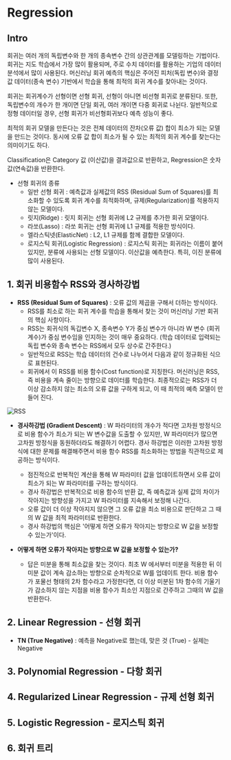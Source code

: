 # Regression

## Intro
회귀는 여러 개의 독립변수와 한 개의 종속변수 간의 상관관계를 모델링하는 기법이다. 회귀는 지도 학습에서 가장 많이 활용되며, 주로 수치 데이터를 활용하는 기업의 데이터 분석에서 많이 사용된다.
머신러닝 회귀 예측의 핵심은 주어진 피처(독립 변수)와 결정 값 데이터(종속 변수) 기반에서 학습을 통해 최적의 회귀 계수를 찾아내는 것이다.

회귀는 회귀계수가 선형이면 선형 회귀, 선형이 아니면 비선형 회귀로 분류된다. 또한, 독립변수의 개수가 한 개이면 단일 회귀, 여러 개이면 다중 회귀로 나뉜다. 일반적으로 정형 데이터일 경우, 선형 회귀가 비선형회귀보다 예측 성능이 좋다.

최적의 회귀 모델을 만든다는 것은 전체 데이터의 잔차(오류 값) 합이 최소가 되는 모델을 만드는 것이다. 동시에 오류 값 합이 최소가 될 수 있는 최적의 회귀 계수를 찾는다는 의미이기도 하다.

Classification은 Category 값 (이산값)을 결과값으로 반환하고, Regression은 숫자값(연속값)을 반환한다.

* 선형 회귀의 종류
  - 일반 선형 회귀 : 예측값과 실제값의 RSS (Residual Sum of Squares)를 최소화할 수 있도록 회귀 계수를 최적화하며, 규제(Regularization)를 적용하지 않는 모델이다.
  - 릿지(Ridge) : 릿지 회귀는 선형 회귀에 L2 규제를 추가한 회귀 모델이다.
  - 라쏘(Lasso) : 라쏘 회귀는 선형 회귀에 L1 규제를 적용한 방식이다.
  - 엘라스틱넷(ElasticNet) : L2, L1 규제를 함께 결합한 모델이다.
  - 로지스틱 회귀(Logistic Regression) : 로지스틱 회귀는 회귀라는 이름이 붙어 있지만, 분류에 사용되는 선형 모델이다. 이산값을 예측한다. 특히, 이진 분류에 많이 사용된다.  


## 1. 회귀 비용함수 RSS와 경사하강법   
* **RSS (Residual Sum of Squares)** : 오류 값의 제곱을 구해서 더하는 방식이다.  
  - RSS를 최소로 하는 회귀 계수를 학습을 통해서 찾는 것이 머신러닝 기반 회귀의 핵심 사항이다.
  - RSS는 회귀식의 독깁변수 X, 종속변수 Y가 중심 변수가 아니라 W 변수 (회귀 계수)가 중심 변수임을 인지하는 것이 매우 중요하다. (학습 데이터로 입력되는 독립 변수와 종속 변수는 RSS에서 모두 상수로 간주한다.)
  - 일반적으로 RSS는 학습 데이터의 건수로 나누어서 다음과 같이 정규화된 식으로 표현된다.
  - 회귀에서 이 RSS를 비용 함수(Cost function)로 지칭한다. 머신러닝은 RSS, 즉 비용을 계속 줄이는 방향으로 데이터를 학습한다. 최종적으로는 RSS가 더 이상 감소하지 않는 최소의 오류 값을 구하게 되고, 이 때 최적의 예측 모델이 만들어 진다.  

![RSS](https://user-images.githubusercontent.com/58073455/73270653-6d66db00-4222-11ea-8d70-6f315594a14f.PNG)

  
* **경사하강법 (Gradient Descent)** : W 파라미터의 개수가 적다면 고차원 방정식으로 비용 함수가 최소가 되는 W 변수값을 도출할 수 있지만, W 파라미터가 많으면 고차원 방정식을 동원하더라도 해결하기 어렵다. 경사 하강법은 이러한 고차원 방정식에 대한 문제를 해결해주면서 비용 함수 RSS를 최소화하는 방법을 직관적으로 제공하는 방식이다.  
  - 점진적으로 반복적인 계산을 통해 W 파라미터 값을 업데이트하면서 오류 값이 최소가 되는 W 파라미터를 구하는 방식이다.
  - 경사 하강법은 반복적으로 비용 함수의 반환 값, 즉 예측값과 실제 값의 차이가 작아지는 방향성을 가지고 W 파라미터를 지속해서 보정해 나간다.
  - 오류 값이 더 이상 작아지지 않으면 그 오류 값을 최소 비용으로 판단하고 그 때의 W 값을 최적 파라미터로 반환한다.
  - 경사 하강법의 핵심은 '어떻게 하면 오류가 작아지는 방향으로 W 값을 보정할 수 있는가'이다.  
  
* **어떻게 하면 오류가 작아지는 방향으로 W 값을 보정할 수 있는가?**
  - 답은 미분을 통해 최소값을 찾는 것이다. 최초 W 에서부터 미분을 적용한 뒤 이 미분 값이 계속 감소하는 방향으로 순차적으로 W를 업데이트 한다. 비용 함수가 포물선 형태의 2차 함수라고 가정한다면, 더 이상 미분된 1차 함수의 기울기가 감소하지 않는 지점을 비용 함수가 최소인 지점으로 간주하고 그때의 W 값을 반환한다.
  

## 2. Linear Regression - 선형 회귀  

* **TN (True Negative)** : 예측을 Negative로 했는데, 맞은 것 (True) - 실제는 Negative  


## 3. Polynomial Regression - 다항 회귀  


## 4. Regularized Linear Regression - 규제 선형 회귀  



## 5. Logistic Regression - 로지스틱 회귀


## 6. 회귀 트리
